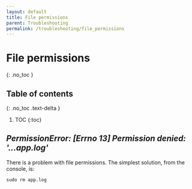 ```yaml
---
layout: default
title: File permissions
parent: Troubleshooting
permalink: /troubleshooting/file_permissions
---
```


# File permissions
{: .no_toc }

## Table of contents
{: .no_toc .text-delta }

1. TOC
{:toc}

## *PermissionError: [Errno 13] Permission denied: '...app.log'*

There is a problem with file permissions. The simplest solution, from the console, is:

```
sudo rm app.log
```
